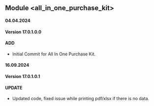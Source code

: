 ## Module <all_in_one_purchase_kit>

#### 04.04.2024
#### Version 17.0.1.0.0
#### ADD

- Initial Commit for All In One Purchase Kit.

#### 16.09.2024
#### Version 17.0.1.0.1
#### UPDATE

- Updated code, fixed issue while printing pdf/xlsx if there is no data.